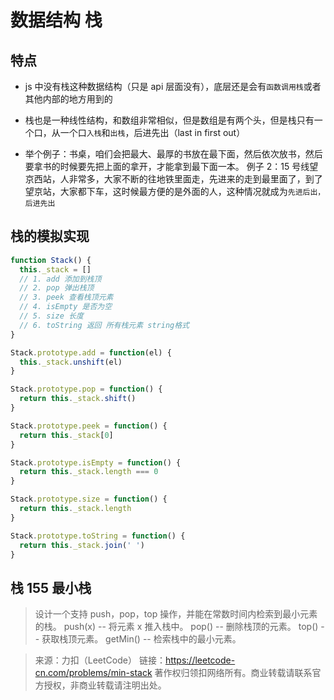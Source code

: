 # 数据结构 栈

## 特点

- js 中没有栈这种数据结构（只是 api 层面没有），底层还是会有`函数调用栈`或者其他内部的地方用到的
- 栈也是一种线性结构，和数组非常相似，但是数组是有两个头，但是栈只有一个口，从一个口`入栈`和`出栈`，后进先出（last in first out）

- 举个例子：书桌，咱们会把最大、最厚的书放在最下面，然后依次放书，然后要拿书的时候要先把上面的拿开，才能拿到最下面一本。
  例子 2：15 号线望京西站，人非常多，大家不断的往地铁里面走，先进来的走到最里面了，到了望京站，大家都下车，这时候最方便的是外面的人，这种情况就成为`先进后出，后进先出`

## 栈的模拟实现

```js
function Stack() {
  this._stack = []
  // 1. add 添加到栈顶
  // 2. pop 弹出栈顶
  // 3. peek 查看栈顶元素
  // 4. isEmpty 是否为空
  // 5. size 长度
  // 6. toString 返回 所有栈元素 string格式
}

Stack.prototype.add = function(el) {
  this._stack.unshift(el)
}

Stack.prototype.pop = function() {
  return this._stack.shift()
}

Stack.prototype.peek = function() {
  return this._stack[0]
}

Stack.prototype.isEmpty = function() {
  return this._stack.length === 0
}

Stack.prototype.size = function() {
  return this._stack.length
}

Stack.prototype.toString = function() {
  return this._stack.join(' ')
}
```

## 栈 155 最小栈

> 设计一个支持 push，pop，top 操作，并能在常数时间内检索到最小元素的栈。
> push(x) -- 将元素 x 推入栈中。
> pop() -- 删除栈顶的元素。
> top() -- 获取栈顶元素。
> getMin() -- 检索栈中的最小元素。

> 来源：力扣（LeetCode）
> 链接：https://leetcode-cn.com/problems/min-stack
> 著作权归领扣网络所有。商业转载请联系官方授权，非商业转载请注明出处。

```

```